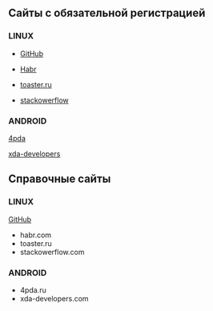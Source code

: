 ## Cайты с обязательной регистрацией

### LINUX

- [GitHub](https://github.com)

- [Habr](https://habr.com)

- [toaster.ru](https://toaster.ru)

- [stackowerflow](https://stackowerflow.com)


### ANDROID

[4pda](4pda.ru)

[xda-developers](xda-developers.com)


## Справочные сайты ##

### LINUX

[GitHub](http://github.com)

- habr.com
- toaster.ru
- stackowerflow.com

### ANDROID

- 4pda.ru
- xda-developers.com
